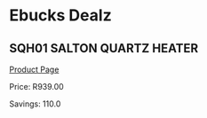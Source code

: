 
# Ebucks Dealz
## SQH01 SALTON QUARTZ HEATER
[Product Page](https://www.ebucks.com/web/shop/productSelected.do?prodId=1155315010&catId=1157551316)

Price: R939.00

Savings: 110.0


	